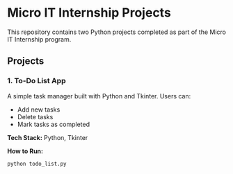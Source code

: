 # Micro IT Internship Projects

This repository contains two Python projects completed as part of the Micro IT Internship program.

## Projects

### 1. To-Do List App
A simple task manager built with Python and Tkinter. Users can:
- Add new tasks
- Delete tasks
- Mark tasks as completed

**Tech Stack:** Python, Tkinter

**How to Run:**
```bash
python todo_list.py



